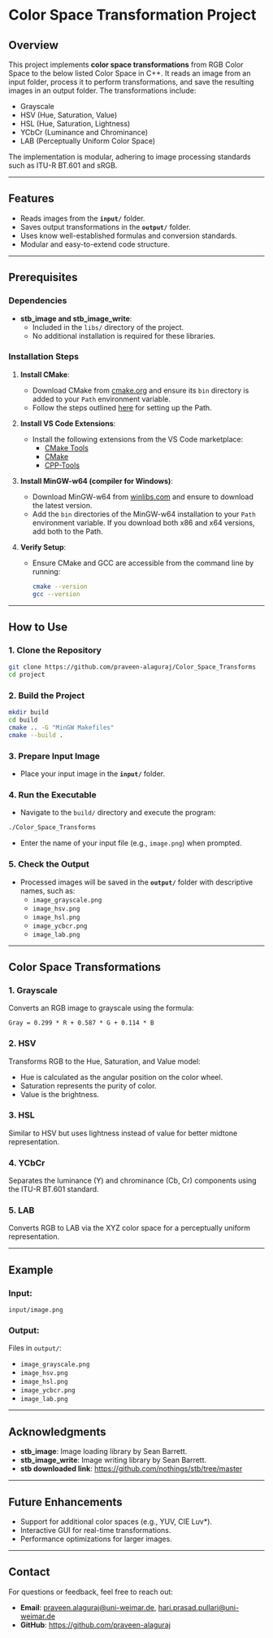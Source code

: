 # Color Space Transformation Project

## Overview
This project implements **color space transformations** from RGB Color Space to the below listed Color Space in C++. It reads an image from an input folder, process it to perform transformations, and save the resulting images in an output folder. The transformations include:

- Grayscale
- HSV (Hue, Saturation, Value)
- HSL (Hue, Saturation, Lightness)
- YCbCr (Luminance and Chrominance)
- LAB (Perceptually Uniform Color Space)

The implementation is modular, adhering to image processing standards such as ITU-R BT.601 and sRGB.

---

## Features
- Reads images from the **`input/`** folder.
- Saves output transformations in the **`output/`** folder.
- Uses know well-established formulas and conversion standards.
- Modular and easy-to-extend code structure.

---

## Prerequisites

### Dependencies
- **stb_image and stb_image_write**:
  - Included in the `libs/` directory of the project.
  - No additional installation is required for these libraries.

### Installation Steps
1. **Install CMake**:
   - Download CMake from [cmake.org](https://cmake.org/) and ensure its `bin` directory is added to your `Path` environment variable.
   - Follow the steps outlined [here](https://docs.microsoft.com/en-us/previous-versions/office/developer/sharepoint-2010/ee537574(v=office.14)) for setting up the Path.

2. **Install VS Code Extensions**:
   - Install the following extensions from the VS Code marketplace:
     - [CMake Tools](https://marketplace.visualstudio.com/items?itemName=ms-vscode.cmake-tools)
     - [CMake](https://marketplace.visualstudio.com/items?itemName=twxs.cmake)
     - [CPP-Tools](https://marketplace.visualstudio.com/items?itemName=ms-vscode.cpptools)

3. **Install MinGW-w64 (compiler for Windows)**:
   - Download MinGW-w64 from [winlibs.com](http://winlibs.com/) and ensure to download the latest version.
   - Add the `bin` directories of the MinGW-w64 installation to your `Path` environment variable. If you download both x86 and x64 versions, add both to the Path.

4. **Verify Setup**:
   - Ensure CMake and GCC are accessible from the command line by running:
     ```bash
     cmake --version
     gcc --version
     ```

---

## How to Use

### 1. Clone the Repository
```bash
git clone https://github.com/praveen-alaguraj/Color_Space_Transforms
cd project
```

### 2. Build the Project
```bash
mkdir build
cd build
cmake .. -G "MinGW Makefiles"
cmake --build .
```

### 3. Prepare Input Image
- Place your input image in the **`input/`** folder.

### 4. Run the Executable
- Navigate to the `build/` directory and execute the program:
```bash
./Color_Space_Transforms
```
- Enter the name of your input file (e.g., `image.png`) when prompted.

### 5. Check the Output
- Processed images will be saved in the **`output/`** folder with descriptive names, such as:
  - `image_grayscale.png`
  - `image_hsv.png`
  - `image_hsl.png`
  - `image_ycbcr.png`
  - `image_lab.png`

---

## Color Space Transformations

### 1. Grayscale
Converts an RGB image to grayscale using the formula:
```
Gray = 0.299 * R + 0.587 * G + 0.114 * B
```

### 2. HSV
Transforms RGB to the Hue, Saturation, and Value model:
- Hue is calculated as the angular position on the color wheel.
- Saturation represents the purity of color.
- Value is the brightness.

### 3. HSL
Similar to HSV but uses lightness instead of value for better midtone representation.

### 4. YCbCr
Separates the luminance (Y) and chrominance (Cb, Cr) components using the ITU-R BT.601 standard.

### 5. LAB
Converts RGB to LAB via the XYZ color space for a perceptually uniform representation.

---

## Example

### Input:
`input/image.png`

### Output:
Files in `output/`:
- `image_grayscale.png`
- `image_hsv.png`
- `image_hsl.png`
- `image_ycbcr.png`
- `image_lab.png`

---

## Acknowledgments
- **stb_image**: Image loading library by Sean Barrett.
- **stb_image_write**: Image writing library by Sean Barrett.
- **stb downloaded link**: https://github.com/nothings/stb/tree/master

---

## Future Enhancements
- Support for additional color spaces (e.g., YUV, CIE L*u*v*).
- Interactive GUI for real-time transformations.
- Performance optimizations for larger images.

---

## Contact
For questions or feedback, feel free to reach out:
- **Email**: praveen.alaguraj@uni-weimar.de, hari.prasad.pullari@uni-weimar.de
- **GitHub**: https://github.com/praveen-alaguraj

